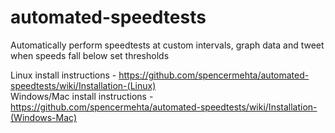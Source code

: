 # automated-speedtests  

Automatically perform speedtests at custom intervals, graph data and tweet when speeds fall below set thresholds  

Linux install instructions - https://github.com/spencermehta/automated-speedtests/wiki/Installation-(Linux)  
Windows/Mac install instructions - https://github.com/spencermehta/automated-speedtests/wiki/Installation-(Windows-Mac)  
